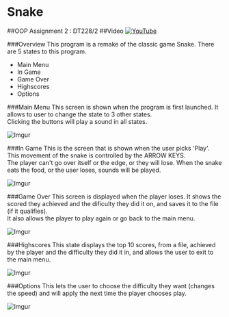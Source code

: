 # Snake
##OOP Assignment 2 : DT228/2
##Video
[![YouTube](http://i.imgur.com/0mcs6PK.png)](https://www.youtube.com/watch?v=fKM5ZR9Qft0)

###Overview
This program is a remake of the classic game Snake.
There are 5 states to this program.
- Main Menu
- In Game
- Game Over
- Highscores
- Options

###Main Menu
This screen is shown when the program is first launched. It allows to user to change the state to 3 other states.<br>
Clicking the buttons will play a sound in all states.

![Imgur](http://i.imgur.com/0mcs6PK.png)

###In Game
This is the screen that is shown when the user picks 'Play'.<br>
This movement of the snake is controlled by the ARROW KEYS.<br>
The player can't go over itself or the edge, or they will lose.
When the snake eats the food, or the user loses, sounds will be played.

![Imgur](http://i.imgur.com/vumxYrY.png)

###Game Over
This screen is displayed when the player loses. It shows the scored they achieved and the dificulty they did it on, and saves it to the file (if it qualifies).<br>
It also allows the player to play again or go back to the main menu.

![Imgur](http://i.imgur.com/jo5yfqc.png)

###Highscores
This state displays the top 10 scores, from a file, achieved by the player and the difficulty they did it in, and allows the user to exit to the main menu.

![Imgur](http://i.imgur.com/FWzAThf.png)

###Options
This lets the user to choose the difficulty they want (changes the speed) and will apply the next time the player chooses play.

![Imgur](http://i.imgur.com/Yb8XymY.png)